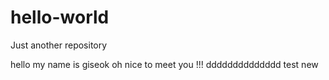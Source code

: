 # hello-world
Just another repository

hello my name is giseok oh nice to meet you !!!
dddddddddddddd
test new
